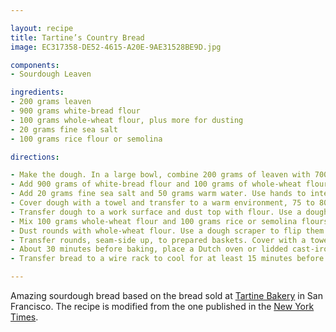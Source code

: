 ```yaml
---

layout: recipe
title: Tartine’s Country Bread
image: EC317358-DE52-4615-A20E-9AE31528BE9D.jpg

components:
- Sourdough Leaven

ingredients:
- 200 grams leaven
- 900 grams white-bread flour
- 100 grams whole-wheat flour, plus more for dusting
- 20 grams fine sea salt
- 100 grams rice flour or semolina

directions:

- Make the dough. In a large bowl, combine 200 grams of leaven with 700 grams of warm water and stir to disperse.
- Add 900 grams of white-bread flour and 100 grams of whole-wheat flour to bowl and use your hands to mix until no traces of dry flour remain. The dough will be sticky and ragged. Cover bowl with a towel and let dough rest for 25 to 40 minutes at room temperature.
- Add 20 grams fine sea salt and 50 grams warm water. Use hands to integrate salt and water into dough thoroughly. The dough will begin to pull apart, but continue mixing; it will come back together.
- Cover dough with a towel and transfer to a warm environment, 75 to 80 degrees ideally (like near a window in a sunny room, or inside a turned-off oven). Let dough rise for 30 minutes. Fold dough by dipping hand in water, taking hold of the underside of the dough at one quadrant and stretching it up over the rest of the dough. Repeat this action 3 more times, rotating bowl a quarter turn for each fold. Do this every half-hour for 2 1/2 hours more (3 hours total). The dough should be billowy and increase in volume 20 to 30 percent. If not, continue to let rise and fold for up to an hour more.
- Transfer dough to a work surface and dust top with flour. Use a dough scraper to cut dough into 2 equal pieces and flip them over so floured sides are face down. Fold the cut side of each piece up onto itself so the flour on the surface remains entirely on the outside of the loaf; this will become the crust. Work dough into taut rounds. Place the dough rounds on a work surface, cover with a towel, and let rest 30 minutes.
- Mix 100 grams whole-wheat flour and 100 grams rice or semolina flours. Line two 10- to 12-inch bread-proofing baskets or mixing bowls with towels. Use some of the flour mixture to generously flour towels (reserve remaining mixture).
- Dust rounds with whole-wheat flour. Use a dough scraper to flip them over onto a work surface so floured sides are facing down. Take one round, and starting at the side closest to you, pull the bottom 2 corners of the dough down toward you, then fold them up into the middle third of the dough. Repeat this action on the right and left sides, pulling the edges out and folding them in over the center. Finally, lift the top corners up and fold down over previous folds. (Imagine folding a piece of paper in on itself from all 4 sides.) Roll dough over so the folded side becomes the bottom of the loaf. Shape into a smooth, taut ball. Repeat with other round.
- Transfer rounds, seam-side up, to prepared baskets. Cover with a towel and return dough to the 75- to 80-degree environment for 3 to 4 hours. (Or let dough rise for 10 to 12 hours in the refrigerator. Bring back to room temperature before baking.)
- About 30 minutes before baking, place a Dutch oven or lidded cast-iron pot in the oven and heat it to 500 degrees. Dust tops of dough, still in their baskets, with whole-wheat/rice-flour mixture. Very carefully remove heated pot from oven and gently turn 1 loaf into pan seam-side down. Use a lame (a baker’s blade) or razor blade to score the top of the bread a few times to allow for expansion, cover and transfer to oven. Reduce temperature to 450 degrees and cook for 20 minutes. Carefully remove lid (steam may release) and cook for 20 more minutes or until crust is a rich, golden brown color.
- Transfer bread to a wire rack to cool for at least 15 minutes before slicing. The bottom of the loaf should sound hollow when tapped. Increase oven temperature to 500 degrees, clean out pot and repeat this process with the second loaf.

---
```

Amazing sourdough bread based on the bread sold at [Tartine Bakery](https://www.tartinebakery.com/san-francisco/bakery) in San Francisco. The recipe is modified from the one published in the [New York Times](https://cooking.nytimes.com/recipes/1016277-tartines-country-bread).